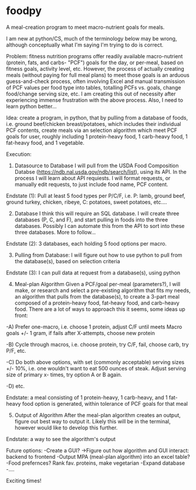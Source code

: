 # foodpy
A meal-creation program to meet macro-nutrient goals for meals.

I am new at python/CS, much of the terminology below may be wrong, although conceptually what I'm saying I'm trying to do is correct.

Problem: fitness nutrition programs offer readily available macro-nutrient (protein, fats, and carbs- "PCF") goals for the day, or per-meal, based on fitness goals, activity level, etc. However, the process of actually creating meals (without paying for full meal plans) to meet those goals is an arduous guess-and-check process, often involving Excel and manual transmission of PCF values per food type into tables, totalling PCFs vs. goals, change food/change serving size, etc. I am creating this out of necessity after experiencing immense frustration with the above process. Also, I need to learn python better...

Idea: create a program, in python, that by pulling from a database of foods, i.e. ground beef/chicken breast/potatoes, which includes their individual PCF contents, create meals via an selection algorithm which meet PCF goals for user, roughly including 1 protein-heavy food, 1 carb-heavy food, 1 fat-heavy food, and 1 vegetable.

Execution:

1) Datasource to Database
I will pull from the USDA Food Composition Databse (https://ndb.nal.usda.gov/ndb/search/list), using its API. In the process I will learn about API requiests. I will format requests, or manually edit requests, to just include food name, PCF content. 

Endstate (1): Pull at least 5 food types per P/C/F, i.e. P: lamb, ground beef, ground turkey, chicken, ribeye, C: potatoes, sweet potatoes, etc....

2) Database
I think this will require an SQL database. I will create three databases (P, C, and F), and start pulling in foods into the three databases. Possibly I can automate this from the API to sort into these three databases. More to follow... 

Endstate (2): 3 databases, each holding 5 food options per macro. 

3) Pulling from Database:
I will figure out how to use python to pull from the database(s), based on selection criteria

Endstate (3): I can pull data at request from a database(s), using python

4) Meal-plan Algorithm
Given a PCF/goal per-meal (parameters?), I will make, or research and select a pre-existing algorithm that fits my needs, an algorithm that pulls from the database(s), to create a 3-part meal composed of a protein-heavy food, fat-heavy food, and carb-heavy food. There are a lot of ways to approach this it seems, some ideas up front:

-A) Prefer one-macro, i.e. choose 1 protein, adjust C/F until meets Macro goals +/- 1 gram, if fails after X-attempts, choose new protein

-B) Cycle through macros, i.e. choose protein, try C/F, fail, choose carb, try P/F, etc.

-C) Do both above options, with set (commonly acceptable) serving sizes +/- 10%, i.e. one wouldn't want to eat 500 ounces of steak. Adjust serving size of primary x- times, try option A or B again.

-D) etc.

Endstate: a meal consisting of 1 protein-heavy, 1 carb-heavy, and 1 fat-heavy food option is generated, within tolerance of PCF goals for that meal

5) Output of Algorithm
After the meal-plan algorithm creates an output, figure out best way to output it. Likely this will be in the terminal, however would like to develop this further. 

Endstate: a way to see the algorithm's output



Future options:
-Create a GUI?
->Figure out how algorithm and GUI interact: backend to frontend
-Output MPA (meal-plan algorithm) into an excel table?
-Food prefernces? Rank fav. proteins, make vegetarian 
-Expand database
-....

Exciting times! 




